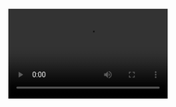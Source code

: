 <video src="https://gitee.com/Johnsonleeeee/image/raw/master/demo2.MP4" width="320" height="180"
controls="controls"></video>
